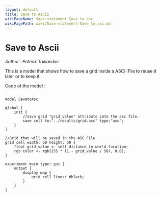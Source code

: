 ```yaml
---
layout: default
title: Save to Ascii
wikiPageName: Save-statement-Save_to_asc
wikiPagePath: wiki/Save-statement-Save_to_asc.md
---
```

[//]: # (keyword|statement_save)
[//]: # (keyword|concept_save_file)
[//]: # (keyword|concept_asc)
# Save to Ascii


_Author : Patrick Taillandier_

This is a model that shows how to save a grid inside a ASCII File to reuse it later or to keep it.


Code of the model : 

```

model SavetoAsc

global {
	init {	
		//save grid "grid_value" attribute into the asc file.
		save cell to:"../results/grid.asc" type:"asc";
	}
}

//Grid that will be saved in the ASC File
grid cell width: 50 height: 50 {
	float grid_value <- self distance_to world.location;
	rgb color <- rgb(255 * (1 - grid_value / 50), 0,0);
}

experiment main type: gui {
	output {
		display map {
			grid cell lines: #black;
		}
	}
}
```
